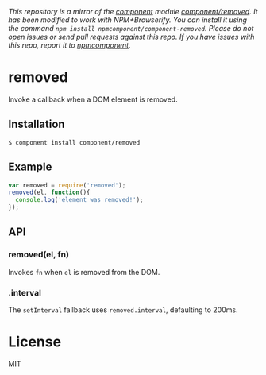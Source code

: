 *This repository is a mirror of the [component](http://component.io) module [component/removed](http://github.com/component/removed). It has been modified to work with NPM+Browserify. You can install it using the command `npm install npmcomponent/component-removed`. Please do not open issues or send pull requests against this repo. If you have issues with this repo, report it to [npmcomponent](https://github.com/airportyh/npmcomponent).*

# removed

  Invoke a callback when a DOM element is removed.

## Installation

    $ component install component/removed

## Example

```js
var removed = require('removed');
removed(el, function(){
  console.log('element was removed!');
});
```

## API

### removed(el, fn)

  Invokes `fn` when `el` is removed from the DOM.

### .interval

  The `setInterval` fallback uses `removed.interval`, defaulting to 200ms.

# License

  MIT
